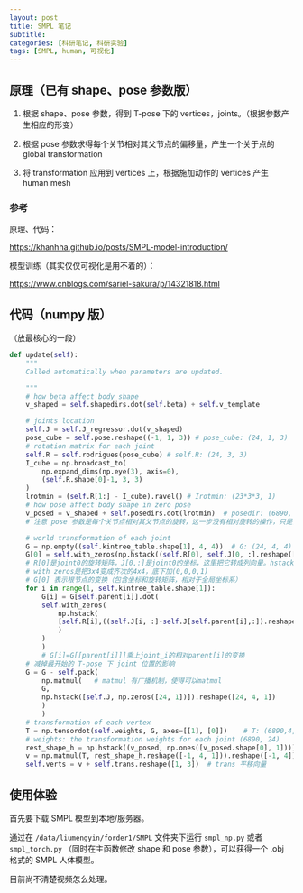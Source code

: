 ```yaml
---
layout: post
title: SMPL 笔记
subtitle: 
categories: [科研笔记, 科研实验]
tags: [SMPL, human, 可视化]
---
```

## 原理（已有 shape、pose 参数版）

1. 根据 shape、pose 参数，得到 T-pose 下的 vertices，joints。（根据参数产生相应的形变）

2. 根据 pose 参数求得每个关节相对其父节点的偏移量，产生一个关于点的 global transformation

3. 将 transformation 应用到 vertices 上，根据施加动作的 vertices 产生 human mesh

### 参考

原理、代码：

https://khanhha.github.io/posts/SMPL-model-introduction/

模型训练（其实仅仅可视化是用不着的）：

https://www.cnblogs.com/sariel-sakura/p/14321818.html


## 代码（numpy 版）

（放最核心的一段）

```python
def update(self):
    """
    Called automatically when parameters are updated.

    """
    # how beta affect body shape
    v_shaped = self.shapedirs.dot(self.beta) + self.v_template

    # joints location
    self.J = self.J_regressor.dot(v_shaped) 
    pose_cube = self.pose.reshape((-1, 1, 3)) # pose_cube: (24, 1, 3)
    # rotation matrix for each joint
    self.R = self.rodrigues(pose_cube) # self.R: (24, 3, 3)
    I_cube = np.broadcast_to(
        np.expand_dims(np.eye(3), axis=0),
        (self.R.shape[0]-1, 3, 3)
    )
    lrotmin = (self.R[1:] - I_cube).ravel() # Irotmin: (23*3*3, 1)
    # how pose affect body shape in zero pose
    v_posed = v_shaped + self.posedirs.dot(lrotmin)  # posedir: (6890, 3, 207), v_posed: (6890, 3)
    # 注意 pose 参数是每个关节点相对其父节点的旋转，这一步没有相对旋转的操作，只是让 vertices 产生与 pose 有关的形变

    # world transformation of each joint
    G = np.empty((self.kintree_table.shape[1], 4, 4))  # G: (24, 4, 4)
    G[0] = self.with_zeros(np.hstack((self.R[0], self.J[0, :].reshape([3, 1]))))
    # R[0]是joint0的旋转矩阵，J[0,:]是joint0的坐标，这里把它转成列向量。hstack水平堆叠
    # with_zeros是把3x4变成齐次的4x4，底下加(0,0,0,1)
    # G[0] 表示根节点的变换（包含坐标和旋转矩阵，相对于全局坐标系）
    for i in range(1, self.kintree_table.shape[1]):
        G[i] = G[self.parent[i]].dot(
        self.with_zeros(
            np.hstack(
            [self.R[i],((self.J[i, :]-self.J[self.parent[i],:]).reshape([3,1]))]
            )
        )
        )
        # G[i]=G[[parent[i]]]乘上joint_i的相对parent[i]的变换
    # 减掉最开始的 T-pose 下 joint 位置的影响
    G = G - self.pack(   
        np.matmul(   # matmul 有广播机制，使得可以matmul
        G,
        np.hstack([self.J, np.zeros([24, 1])]).reshape([24, 4, 1])
        )
        )
    # transformation of each vertex 
    T = np.tensordot(self.weights, G, axes=[[1], [0]])    # T: (6890,4,4)
    # weights: the transformation weights for each joint (6890, 24)
    rest_shape_h = np.hstack((v_posed, np.ones([v_posed.shape[0], 1])))  # (6890, 4)
    v = np.matmul(T, rest_shape_h.reshape([-1, 4, 1])).reshape([-1, 4])[:, :3] # 形变后的顶点位置
    self.verts = v + self.trans.reshape([1, 3])  # trans 平移向量
```

## 使用体验

首先要下载 SMPL 模型到本地/服务器。

通过在 `/data/liumengyin/forder1/SMPL` 文件夹下运行 `smpl_np.py` 或者 `smpl_torch.py` （同时在主函数修改 shape 和 pose 参数），可以获得一个 .obj 格式的 SMPL 人体模型。

目前尚不清楚视频怎么处理。